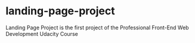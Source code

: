 # landing-page-project
Landing Page Project is the first project of the Professional Front-End Web Development  Udacity Course

